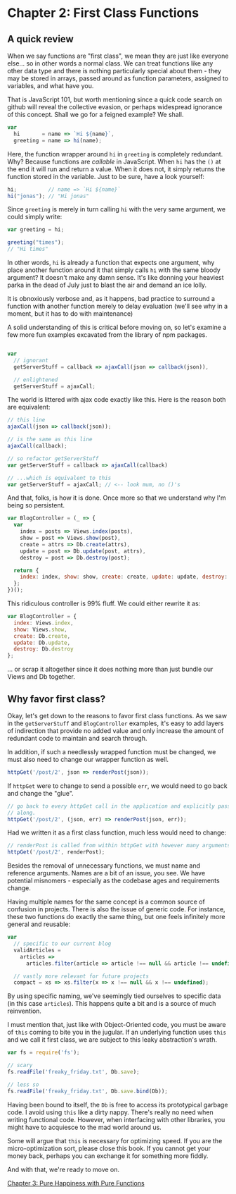 # Chapter 2: First Class Functions

## A quick review
When we say functions are "first class", we mean they are just like everyone else... so in other words a normal class. We can treat functions like any other data type and there is nothing particularly special about them - they may be stored in arrays, passed around as function parameters, assigned to variables, and what have you.

That is JavaScript 101, but worth mentioning since a quick code search on github will reveal the collective evasion, or perhaps widespread ignorance of this concept. Shall we go for a feigned example? We shall.

```js
var
  hi       = name => `Hi ${name}`,
  greeting = name => hi(name);
```

Here, the function wrapper around `hi` in `greeting` is completely redundant. Why? Because functions are *callable* in JavaScript. When `hi` has the `()` at the end it will run and return a value. When it does not, it simply returns the function stored in the variable. Just to be sure, have a look yourself:


```js
hi;          // name => `Hi ${name}`
hi("jonas"); // "Hi jonas"
```

Since `greeting` is merely in turn calling `hi` with the very same argument, we could simply write:

```js
var greeting = hi;

greeting("times");
// "Hi times"
```

In other words, `hi` is already a function that expects one argument, why place another function around it that simply calls `hi` with the same bloody argument? It doesn't make any damn sense. It's like donning your heaviest parka in the dead of July just to blast the air and demand an ice lolly.

It is obnoxiously verbose and, as it happens, bad practice to surround a function with another function merely to delay evaluation (we'll see why in a moment, but it has to do with maintenance)

A solid understanding of this is critical before moving on, so let's examine a few more fun examples excavated from the library of npm packages.

```js

var
  // ignorant
  getServerStuff = callback => ajaxCall(json => callback(json)),

  // enlightened
  getServerStuff = ajaxCall;
```

The world is littered with ajax code exactly like this. Here is the reason both are equivalent:

```js
// this line
ajaxCall(json => callback(json));

// is the same as this line
ajaxCall(callback);

// so refactor getServerStuff
var getServerStuff = callback => ajaxCall(callback)

// ...which is equivalent to this
var getServerStuff = ajaxCall; // <-- look mum, no ()'s
```

And that, folks, is how it is done. Once more so that we understand why I'm being so persistent.

```js
var BlogController = (_ => {
  var
    index = posts => Views.index(posts),
    show = post => Views.show(post),
    create = attrs => Db.create(attrs),
    update = post => Db.update(post, attrs),
    destroy = post => Db.destroy(post);

  return {
    index: index, show: show, create: create, update: update, destroy: destroy
  };
})();
```

This ridiculous controller is 99% fluff. We could either rewrite it as:

```js
var BlogController = {
  index: Views.index,
  show: Views.show,
  create: Db.create,
  update: Db.update,
  destroy: Db.destroy
};
```

... or scrap it altogether since it does nothing more than just bundle our Views and Db together.

## Why favor first class?

Okay, let's get down to the reasons to favor first class functions. As we saw in the `getServerStuff` and `BlogController` examples, it's easy to add layers of indirection that provide no added value and only increase the amount of redundant code to maintain and search through.

In addition, if such a needlessly wrapped function must be changed, we must also need to change our wrapper function as well.

```js
httpGet('/post/2', json => renderPost(json));
```

If `httpGet` were to change to send a possible `err`, we would need to go back and change the "glue".

```js
// go back to every httpGet call in the application and explicitly pass err
// along.
httpGet('/post/2', (json, err) => renderPost(json, err));
```

Had we written it as a first class function, much less would need to change:

```js
// renderPost is called from within httpGet with however many arguments it wants
httpGet('/post/2', renderPost);
```

Besides the removal of unnecessary functions, we must name and reference arguments. Names are a bit of an issue, you see. We have potential misnomers - especially as the codebase ages and requirements change.

Having multiple names for the same concept is a common source of confusion in projects. There is also the issue of generic code. For instance, these two functions do exactly the same thing, but one feels infinitely more general and reusable:

```js
var
  // specific to our current blog
  validArticles =
    articles =>
      articles.filter(article => article !== null && article !== undefined),

  // vastly more relevant for future projects
  compact = xs => xs.filter(x => x !== null && x !== undefined);
```

By using specific naming, we've seemingly tied ourselves to specific data (in this case `articles`). This happens quite a bit and is a source of much reinvention.

I must mention that, just like with Object-Oriented code, you must be aware of `this` coming to bite you in the jugular. If an underlying function uses `this` and we call it first class, we are subject to this leaky abstraction's wrath.

```js
var fs = require('fs');

// scary
fs.readFile('freaky_friday.txt', Db.save);

// less so
fs.readFile('freaky_friday.txt', Db.save.bind(Db));

```

Having been bound to itself, the `Db` is free to access its prototypical garbage code. I avoid using `this` like a dirty nappy. There's really no need when writing functional code. However, when interfacing with other libraries, you might have to acquiesce to the mad world around us.

Some will argue that `this` is necessary for optimizing speed. If you are the micro-optimization sort, please close this book. If you cannot get your money back, perhaps you can exchange it for something more fiddly.

And with that, we're ready to move on.

[Chapter 3: Pure Happiness with Pure Functions](ch3.md)
